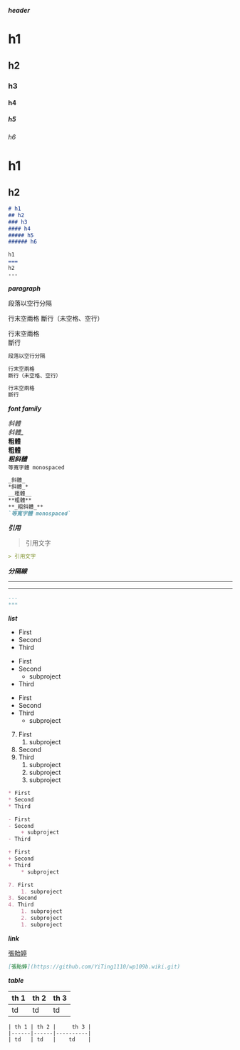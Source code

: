 **_header_**

# h1
## h2
### h3
#### h4
##### h5
###### h6

h1
===
h2
---

```markdown
# h1
## h2
### h3
#### h4
##### h5
###### h6

h1
===
h2
---
```

**_paragraph_**

段落以空行分隔

行末空兩格
斷行（未空格、空行）

行末空兩格  
斷行

```markdown
段落以空行分隔

行末空兩格
斷行（未空格、空行）

行末空兩格  
斷行
```

**_font family_**

_斜體_  
*斜體_*  
__粗體__  
**粗體**  
**_粗斜體_**  
`等寬字體 monospaced`  

```markdown
_斜體_  
*斜體_*  
__粗體__  
**粗體**  
**_粗斜體_**  
`等寬字體 monospaced`  
```

**_引用_**

> 引用文字

```markdown
> 引用文字
```

**_分隔線_**

---
***

```markdown
---
***
```


**_list_**

* First
* Second
* Third

- First
- Second
    + subproject
- Third

+ First
+ Second
+ Third
    * subproject

7. First
    1. subproject
3. Second
4. Third
    1. subproject
    2. subproject
    1. subproject

```markdown
* First
* Second
* Third

- First
- Second
    + subproject
- Third

+ First
+ Second
+ Third
    * subproject

7. First
    1. subproject
3. Second
4. Third
    1. subproject
    2. subproject
    1. subproject
```

**_link_**

[張貽婷](https://github.com/YiTing1110/wp109b.wiki.git)

```markdown
[張貽婷](https://github.com/YiTing1110/wp109b.wiki.git)
```

**_table_**

| th 1 | th 2 |     th 3 |
|------|------|----------|
| td   | td   |    td    |

```
| th 1 | th 2 |     th 3 |
|------|------|----------|
| td   | td   |    td    |
```
